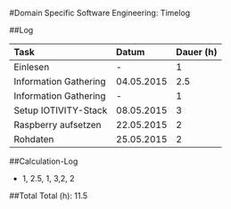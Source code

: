#Domain Specific Software Engineering: Timelog

##Log

| Task                  | Datum      | Dauer (h) |
|:----------------------|:-----------|:----------|
| Einlesen              | -          | 1         |
| Information Gathering | 04.05.2015 | 2.5       |
| Information Gathering | -          | 1         |
| Setup IOTIVITY-Stack  | 08.05.2015 | 3         |
| Raspberry  aufsetzen  | 22.05.2015 | 2         |
| Rohdaten              | 25.05.2015 | 2         |


##Calculation-Log
  - 1, 2.5, 1, 3,2, 2


##Total
Total (h):  11.5
